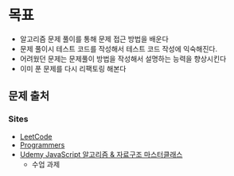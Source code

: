 # 목표
* 알고리즘 문제 풀이를 통해 문제 접근 방법을 배운다
* 문제 풀이시 테스트 코드를 작성해서 테스트 코드 작성에 익숙해진다.
* 어려웠던 문제는 문제풀이 방법을 작성해서 설명하는 능력을 향상시킨다
* 이미 푼 문제를 다시 리팩토링 해본다

## 문제 출처

### Sites
- [LeetCode](https://leetcode.com/)
- [Programmers](https://school.programmers.co.kr/)
- [Udemy JavaScript 알고리즘 & 자료구조 마스터클래스](https://www.udemy.com/course/best-javascript-data-structures/)
  - 수업 과제